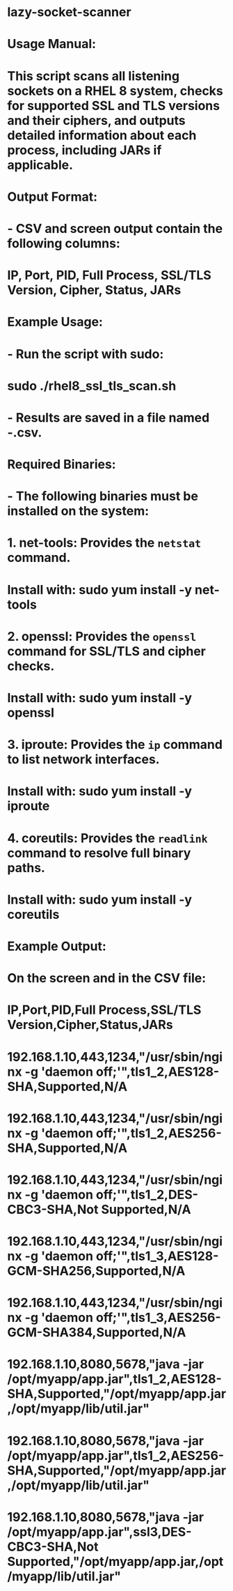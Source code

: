 # lazy-socket-scanner
#
# Usage Manual:
# This script scans all listening sockets on a RHEL 8 system, checks for supported SSL and TLS versions and their ciphers, and outputs detailed information about each process, including JARs if applicable.
#
# Output Format:
# - CSV and screen output contain the following columns:
#   IP, Port, PID, Full Process, SSL/TLS Version, Cipher, Status, JARs
#
# Example Usage:
# - Run the script with sudo:
#   sudo ./rhel8_ssl_tls_scan.sh
# - Results are saved in a file named <hostname>-<date>.csv.
#
# Required Binaries:
# - The following binaries must be installed on the system:
#   1. net-tools: Provides the `netstat` command.
#      Install with: sudo yum install -y net-tools
#   2. openssl: Provides the `openssl` command for SSL/TLS and cipher checks.
#      Install with: sudo yum install -y openssl
#   3. iproute: Provides the `ip` command to list network interfaces.
#      Install with: sudo yum install -y iproute
#   4. coreutils: Provides the `readlink` command to resolve full binary paths.
#      Install with: sudo yum install -y coreutils
#
# Example Output:
# On the screen and in the CSV file:
#   IP,Port,PID,Full Process,SSL/TLS Version,Cipher,Status,JARs
#   192.168.1.10,443,1234,"/usr/sbin/nginx -g 'daemon off;'",tls1_2,AES128-SHA,Supported,N/A
#   192.168.1.10,443,1234,"/usr/sbin/nginx -g 'daemon off;'",tls1_2,AES256-SHA,Supported,N/A
#   192.168.1.10,443,1234,"/usr/sbin/nginx -g 'daemon off;'",tls1_2,DES-CBC3-SHA,Not Supported,N/A
#   192.168.1.10,443,1234,"/usr/sbin/nginx -g 'daemon off;'",tls1_3,AES128-GCM-SHA256,Supported,N/A
#   192.168.1.10,443,1234,"/usr/sbin/nginx -g 'daemon off;'",tls1_3,AES256-GCM-SHA384,Supported,N/A
#   192.168.1.10,8080,5678,"java -jar /opt/myapp/app.jar",tls1_2,AES128-SHA,Supported,"/opt/myapp/app.jar,/opt/myapp/lib/util.jar"
#   192.168.1.10,8080,5678,"java -jar /opt/myapp/app.jar",tls1_2,AES256-SHA,Supported,"/opt/myapp/app.jar,/opt/myapp/lib/util.jar"
#   192.168.1.10,8080,5678,"java -jar /opt/myapp/app.jar",ssl3,DES-CBC3-SHA,Not Supported,"/opt/myapp/app.jar,/opt/myapp/lib/util.jar"
